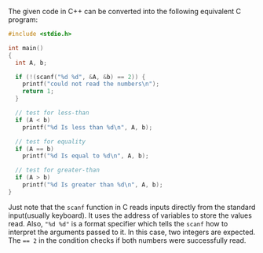 The given code in C++ can be converted into the following equivalent C program:

```c
#include <stdio.h>

int main()
{
  int A, b;

  if (!(scanf("%d %d", &A, &b) == 2)) {
    printf("could not read the numbers\n");
    return 1;
  }

  // test for less-than
  if (A < b)
    printf("%d Is less than %d\n", A, b);

  // test for equality
  if (A == b)
    printf("%d Is equal to %d\n", A, b);

  // test for greater-than
  if (A > b)
    printf("%d Is greater than %d\n", A, b);
}
```

Just note that the `scanf` function in C reads inputs directly from the standard input(usually keyboard). It uses the address of variables to store the values read. Also, `"%d %d"` is a format specifier which tells the `scanf` how to interpret the arguments passed to it. In this case, two integers are expected. The `== 2` in the condition checks if both numbers were successfully read.
